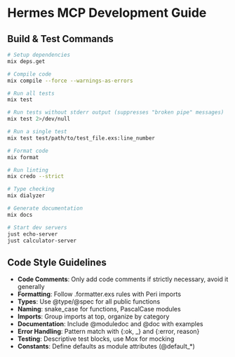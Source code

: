 # Hermes MCP Development Guide

## Build & Test Commands
```bash
# Setup dependencies
mix deps.get

# Compile code 
mix compile --force --warnings-as-errors

# Run all tests
mix test

# Run tests without stderr output (suppresses "broken pipe" messages)
mix test 2>/dev/null

# Run a single test
mix test test/path/to/test_file.exs:line_number

# Format code
mix format

# Run linting
mix credo --strict

# Type checking
mix dialyzer

# Generate documentation
mix docs

# Start dev servers
just echo-server
just calculator-server
```

## Code Style Guidelines
- **Code Comments**: Only add code comments if strictly necessary, avoid it generally
- **Formatting**: Follow .formatter.exs rules with Peri imports
- **Types**: Use @type/@spec for all public functions
- **Naming**: snake_case for functions, PascalCase modules
- **Imports**: Group imports at top, organize by category
- **Documentation**: Include @moduledoc and @doc with examples
- **Error Handling**: Pattern match with {:ok, _} and {:error, reason}
- **Testing**: Descriptive test blocks, use Mox for mocking
- **Constants**: Define defaults as module attributes (@default_*)
